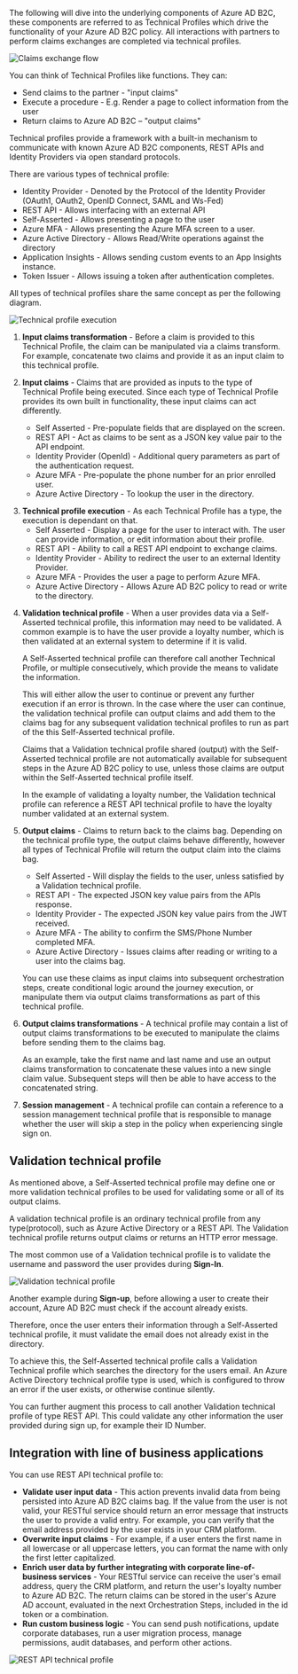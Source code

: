 

The following will dive into the underlying components of Azure AD B2C, these components are referred to as Technical Profiles which drive the functionality of your Azure AD B2C policy. All interactions with partners to perform claims exchanges are completed via technical profiles. 

![Claims exchange flow](media/claims_exchange_flow2.png)

You can think of Technical Profiles like functions. They can: 
- Send claims to the partner - "input claims"
- Execute a procedure - E.g. Render a page to collect information from the user
- Return claims to Azure AD B2C – "output claims" 


Technical profiles provide a framework with a built-in mechanism to communicate with known Azure AD B2C components, REST APIs and Identity Providers via open standard protocols. <!--: OAuth1, OAuth2, OpenID Connect, SAML and Ws-Fed. Or Communicate with B2C parties, using internal B2C protocols for: Azure Active Directory, Phone factor provider, Self-asserted, Restful provider, Session management, Token issuer and many more.-->

There are various types of technical profile:
- Identity Provider - Denoted by the Protocol of the Identity Provider (OAuth1, OAuth2, OpenID Connect, SAML and Ws-Fed)
- REST API - Allows interfacing with an external API
- Self-Asserted - Allows presenting a page to the user
- Azure MFA - Allows presenting the Azure MFA screen to a user.
- Azure Active Directory - Allows Read/Write operations against the directory
- Application Insights - Allows sending custom events to an App Insights instance.
- Token Issuer - Allows issuing a token after authentication completes.

All types of technical profiles share the same concept as per the following diagram. <!--Azure AD B2C reads claims from the claims bag, sends input claims, run claims transformation, and communicate with the configured party, such as an identity provider, REST API, or Azure AD directory services.  After the process finishes, the technical profile returns the output claims and may run output claims transformation. Regardless of the party the technical profile interacts with, after any claims transformation is executed, the output claims from the technical profile are immediately stored in the claims bag.-->

![Technical profile execution](media/tp.png)

<!--If broken down in each one of the components, you can see there are 7 primary steps in order to create a session. This diagram shows how a technical profile is processed. Regardless of which type of technical profile selected, after any technical profile is executed, the output claims from the technical profile are immediately stored in the claims bag. Let’s quickly walk through the steps:
-->
1. **Input claims transformation** - Before a claim is provided to this Technical Profile, the claim can be manipulated via a claims transform. For example, concatenate two claims and provide it as an input claim to this technical profile.

2. **Input claims** - Claims that are provided as inputs to the type of Technical Profile being executed. Since each type of Technical Profile provides its own built in functionality, these input claims can act differently.  
    - Self Asserted - Pre-populate fields that are displayed on the screen.
    - REST API - Act as claims to be sent as a JSON key value pair to the API endpoint.
    - Identity Provider (OpenId) - Additional query parameters as part of the authentication request.
    - Azure MFA - Pre-populate the phone number for an prior enrolled user.
    - Azure Active Directory - To lookup the user in the directory. 

<!--For some of the technical profile you need to specify the set of input claims. For example, when calling a REST API, use input claims to specify the list of claims to be sent to the REST service. When collection information from the user, use input claims to pre-filled the claims on the screed (commonly used in edit profile policy). When reading, or updating a user profile, use input claim to specify the user unique id, such as user objectId, sign-in name, or user principle name.-->

3. **Technical profile execution** - As each Technical Profile has a type, the execution is dependant on that.
    - Self Asserted - Display a page for the user to interact with. The user can provide information, or edit information about their profile.
    - REST API - Ability to call a REST API endpoint to exchange claims.
    - Identity Provider - Ability to redirect the user to an external Identity Provider.
    - Azure MFA - Provides the user a page to perform Azure MFA.
    - Azure Active Directory - Allows Azure AD B2C policy to read or write to the directory.


<!--The technical profile executes the procedure. For example: Take the user to a social identity provider to complete the sign-in. After successful sign-in, the user returns back to B2C and the technical profile execution continues, to the next step. A technical profile can call a REST API while sending parameters as Input claims and getting information back as output claims. Create or update the user account, or send and verifies the MFA text message.-->

4. **Validation technical profile** - When a user provides data via a Self-Asserted technical profile, this information may need to be validated. A common example is to have the user provide a loyalty number, which is then validated at an external system to determine if it is valid.

    A Self-Asserted technical profile can therefore call another Technical Profile, or multiple consecutively, which provide the means to validate the information.

    This will either allow the user to continue or prevent any further execution if an error is thrown. In the case where the user can continue, the validation technical profile can output claims and add them to the claims bag for any subsequent validation technical profiles to run as part of the this Self-Asserted technical profile.

    Claims that a Validation technical profile shared (output) with the Self-Asserted technical profile are not automatically available for subsequent steps in the Azure AD B2C policy to use, unless those claims are output within the Self-Asserted technical profile itself.

    In the example of validating a loyalty number, the Validation technical profile can reference a REST API technical profile to have the loyalty number validated at an external system.


<!--For a self-asserted technical profile, you can call an input validation technical profile. The validation technical profile validates the data provided by the user and returns an error message or not, with or without output claims. For example, when user sign-in with local account, B2C call a validation technical profile to validate the credential. Before Azure AD B2C creates a new account, it checks whether the user already exists in the directory services. 

    Also you can configure input validation on the claim level, using restrictions and preconditions. A claims checks the format or data range. With validation technical profile you can  call a REST API technical profile, adding your own business logic to the policy.-->

5. **Output claims** - Claims to return back to the claims bag. Depending on the technical profile type, the output claims behave differently, however all types of Technical Profile will return the output claim into the claims bag.
    - Self Asserted - Will display the fields to the user, unless satisfied by a Validation technical profile.
    - REST API - The expected JSON key value pairs from the APIs response.
    - Identity Provider - The expected JSON key value pairs from the JWT received.
    - Azure MFA - The ability to confirm the SMS/Phone Number completed MFA.
    - Azure Active Directory - Issues claims after reading or writing to a user into the claims bag.

    You can use these claims as input claims into subsequent orchestration steps, create conditional logic around the journey execution, or manipulate them via output claims transformations as part of this technical profile.

1. **Output claims transformations** - A technical profile may contain a list of output claims transformations to be executed to manipulate the claims before sending them to the claims bag. 

    As an example, take the first name and last name and use an output claims transformation to concatenate these values into a new single claim value. Subsequent steps will then be able to have access to the concatenated string.

<!--For example when sign-in with Facebook account, the technical profile who communicates with Facebook, reads the Facebook user unique identifier and run some claims transformation to create a B2C user principle name and also B2C social account unique identifier, which is a combination of the user id and Facebook provider name-->

7. **Session management** - A technical profile can contain a reference to a session management technical profile that is responsible to manage whether the user will skip a step in the policy when experiencing single sign on.

## Validation technical profile
As mentioned above, a Self-Asserted technical profile may define one or more validation technical profiles to be used for validating some or all of its output claims. 

A validation technical profile is an ordinary technical profile from any type(protocol), such as Azure Active Directory or a REST API. The Validation technical profile returns output claims or returns an HTTP error message. <!--The call to the REST API is done from Azure AD B2C server, and you can secure the comunication.-->

The most common use of a Validation technical profile is to validate the username and password the user provides during **Sign-In**.

![Validation technical profile](media/validation-tp.png)

Another example during **Sign-up**, before allowing a user to create their account, Azure AD B2C must check if the account already exists. 

Therefore, once the user enters their information through a Self-Asserted technical profile, it must validate the email does not already exist in the directory.

To achieve this, the Self-Asserted technical profile calls a Validation Technical profile which searches the directory for the users email. An Azure Active Directory technical profile type is used, which is configured to throw an error if the user exists, or otherwise continue silently.

You can further augment this process to call another Validation technical profile of type REST API. This could validate any other information the user provided during sign up, for example their ID Number.

<!--B2C invokes a validation technical profile to check if the account already exists. If no, create the account and return the user object id. You can add additional validation technical profiles to check if a user exists in your database, or update your system when a user change the profile.-->

## Integration with line of business applications
You can use REST API technical profile to:
- **Validate user input data** - This action prevents invalid data from being persisted into Azure AD B2C claims bag. If the value from the user is not valid, your RESTful service should return an error message that instructs the user to provide a valid entry. For example, you can verify that the email address provided by the user exists in your CRM platform.
- **Overwrite input claims**  - For example, if a user enters the first name in all lowercase or all uppercase letters, you can format the name with only the first letter capitalized.
- **Enrich user data by further integrating with corporate line-of-business services** - Your RESTful service can receive the user's email address, query the CRM platform, and return the user's loyalty number to Azure AD B2C. The return claims can be stored in the user's Azure AD account, evaluated in the next Orchestration Steps, included in the id token or a combination.
- **Run custom business logic** - You can send push notifications, update corporate databases, run a user migration process, manage permissions, audit databases, and perform other actions.

![REST API technical profile](media/rest-api.png) 










